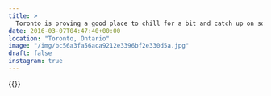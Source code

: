 ```yaml
---
title: >
  Toronto is proving a good place to chill for a bit and catch up on some rest.#vsco #VSCOfilm #toronto #aerialphotography #landscape
date: 2016-03-07T04:47:40+00:00
location: "Toronto, Ontario"
image: "/img/bc56a3fa56aca9212e3396bf2e330d5a.jpg"
draft: false
instagram: true
---
```


{{<photo src="/img/bc56a3fa56aca9212e3396bf2e330d5a.jpg">}}
